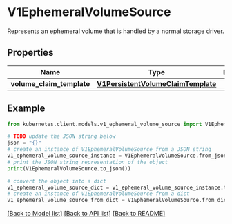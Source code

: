 # V1EphemeralVolumeSource

Represents an ephemeral volume that is handled by a normal storage driver.

## Properties

Name | Type | Description | Notes
------------ | ------------- | ------------- | -------------
**volume_claim_template** | [**V1PersistentVolumeClaimTemplate**](V1PersistentVolumeClaimTemplate.md) |  | [optional] 

## Example

```python
from kubernetes.client.models.v1_ephemeral_volume_source import V1EphemeralVolumeSource

# TODO update the JSON string below
json = "{}"
# create an instance of V1EphemeralVolumeSource from a JSON string
v1_ephemeral_volume_source_instance = V1EphemeralVolumeSource.from_json(json)
# print the JSON string representation of the object
print(V1EphemeralVolumeSource.to_json())

# convert the object into a dict
v1_ephemeral_volume_source_dict = v1_ephemeral_volume_source_instance.to_dict()
# create an instance of V1EphemeralVolumeSource from a dict
v1_ephemeral_volume_source_from_dict = V1EphemeralVolumeSource.from_dict(v1_ephemeral_volume_source_dict)
```
[[Back to Model list]](../README.md#documentation-for-models) [[Back to API list]](../README.md#documentation-for-api-endpoints) [[Back to README]](../README.md)


